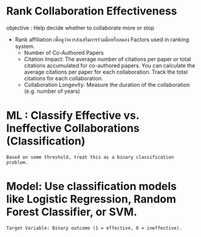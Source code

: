 # Rank Collaboration Effectiveness 
objective : Help decide whether to collaborate more or stop
- Rank affiliation เพื่อดูว่าควรส่งเสริมการร่วมมือหรือลดลง
  Factors used in ranking system.
  - Number of Co-Authored Papers
  - Citation Impact: The average number of citations per paper or total citations accumulated for co-authored papers.
        You can calculate the average citations per paper for each collaboration.
        Track the total citations for each collaboration.
  - Collaboration Longevity: Measure the duration of the collaboration (e.g. number of years)
 
    
# ML : Classify Effective vs. Ineffective Collaborations (Classification)
    Based on some threshold, treat this as a binary classification problem.
# Model: Use classification models like Logistic Regression, Random Forest Classifier, or SVM.
    Target Variable: Binary outcome (1 = effective, 0 = ineffective).
